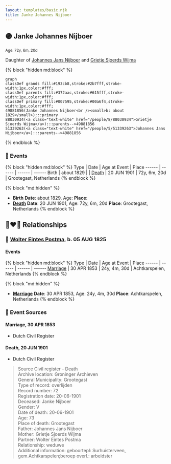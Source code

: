 ```yaml
---
layout: templates/basic.njk
title: Janke Johannes Nijboer
---
```

## 🟣 Janke Johannes Nijboer
<small>Age: 72y, 6m, 20d</small>

Daughter of [Johannes Jans Nijboer](/people/5/51339263) and [Grietje Sjoerds Wijma](/people/8/88030934)

{% block "hidden md:block" %}
```mermaid
graph
classDef grands fill:#193cb8,stroke:#2b7fff,stroke-width:1px,color:#fff;
classDef parents fill:#372aac,stroke:#615fff,stroke-width:1px,color:#fff;
classDef primary fill:#007595,stroke:#00a6f4,stroke-width:1px,color:#fff;
49881856(Janke Johannes Nijboer<br /><small>b: about 1829</small>):::primary
88030934(<a class="text-white" href="/people/8/88030934">Grietje Sjoerds Wijma</a>):::parents-->49881856
51339263(<a class="text-white" href="/people/5/51339263">Johannes Jans Nijboer</a>):::parents-->49881856
```
{% endblock %}

### 📆 Events

{% block "hidden md:block" %}
Type | Date | Age at Event | Place
------ | ------ | ------ | ------
Birth | about 1829 |  |
[Death](#event-event-4) | 20 JUN 1901 | 72y, 6m, 20d | Grootegast, Netherlands
{% endblock %}

{% block "md:hidden" %}
- **Birth**
**Date**: about 1829, Age:
**Place**:
- **[Death](#event-event-4)**
**Date**: 20 JUN 1901, Age: 72y, 6m, 20d
**Place**: Grootegast, Netherlands
{% endblock %}

## 👩‍❤️‍👨 Relationships

### 🔵 [Wolter Eintes Postma](/people/7/78693659), b. 05 AUG 1825

#### Events

{% block "hidden md:block" %}
Type | Date | Age at Event | Place
------ | ------ | ------ | ------
[Marriage](#event-family-0-event-0) | 30 APR 1853 | 24y, 4m, 30d | Achtkarspelen, Netherlands
{% endblock %}

{% block "md:hidden" %}
- **[Marriage](#event-family-0-event-0)**
**Date**: 30 APR 1853, Age: 24y, 4m, 30d
**Place**: Achtkarspelen, Netherlands
{% endblock %}

### 📰 Event Sources

#### <a id="event-family-0-event-0"></a> Marriage, 30 APR 1853
* Dutch Civil Register

#### <a id="event-event-4"></a> Death, 20 JUN 1901
* Dutch Civil Register
>   
  > Source Civil register - Death  
  > Archive location: Groninger Archieven  
  > General Municipality: Grootegast  
  > Type of record: overlijden  
  > Record number: 72  
  > Registration date: 20-06-1901  
  > Deceased: Janke Nijboer  
  > Gender: V  
  > Date of death: 20-06-1901  
  > Age: 73  
  > Place of death: Grootegast  
  > Father: Johannes Jans Nijboer  
  > Mother: Grietje Sjoerds Wijma  
  > Partner: Wolter Eintes Postma  
  > Relationship: weduwe  
  > Additional information: geboortepl: Surhuisterveen, gem.Achtkarspelen;beroep overl.: arbeidster